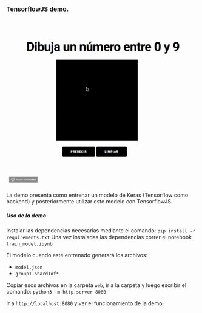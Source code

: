 ### TensorflowJS demo.

![example](example.gif "example")

La demo presenta como entrenar un modelo de Keras (Tensorflow como backend) y posteriormente utilizar este modelo con TensorflowJS.

##### Uso de la demo

Instalar las dependencias necesarias mediante el comando:
`pip install -r requirements.txt`
Una vez instaladas las dependencias correr el notebook `train_model.ipynb`

El modelo cuando esté entrenado generará los archivos:
+ `model.json`
+ `group1-shard1of*`

Copiar esos archivos en la carpeta `web`, ir a la carpeta y luego escribir el comando:
`python3 -m http.server 8080`

Ir a `http://localhost:8080` y ver el funcionamiento de la demo.

